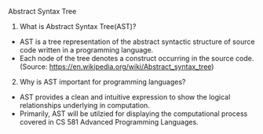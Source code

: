 Abstract Syntax Tree
1. What is Abstract Syntax Tree(AST)? 
- AST is a tree representation of the abstract syntactic structure of source code written in a programming language. 
- Each node of the tree denotes a construct occurring in the source code.
(Source: https://en.wikipedia.org/wiki/Abstract_syntax_tree)

2. Why is AST important for programming languages? 
- AST provides a clean and intuitive expression to show the logical relationships underlying in computation. 
- Primarily, AST will be utilzied for displaying the computational process covered in CS 581 Advanced Programming Languages. 
